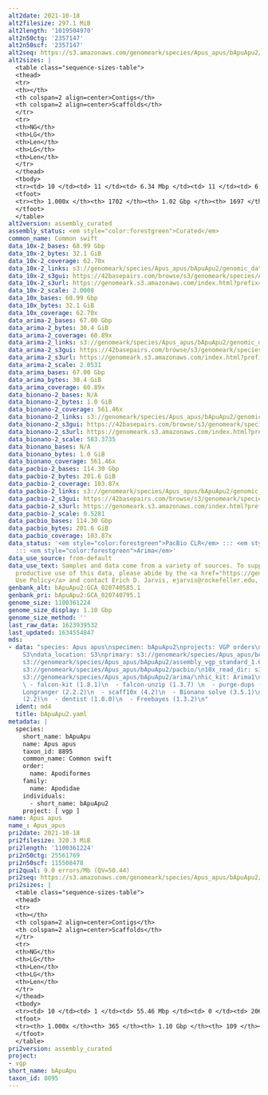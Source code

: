 ```yaml
---
alt2date: 2021-10-18
alt2filesize: 297.1 MiB
alt2length: '1019504970'
alt2n50ctg: '2357147'
alt2n50scf: '2357147'
alt2seq: https://s3.amazonaws.com/genomeark/species/Apus_apus/bApuApu2/assembly_curated/bApuApu2.alt.cur.20211018.fasta.gz
alt2sizes: |
  <table class="sequence-sizes-table">
  <thead>
  <tr>
  <th></th>
  <th colspan=2 align=center>Contigs</th>
  <th colspan=2 align=center>Scaffolds</th>
  </tr>
  <tr>
  <th>NG</th>
  <th>LG</th>
  <th>Len</th>
  <th>LG</th>
  <th>Len</th>
  </tr>
  </thead>
  <tbody>
  <tr><td> 10 </td><td> 11 </td><td> 6.34 Mbp </td><td> 11 </td><td> 6.34 Mbp </td></tr><tr><td> 20 </td><td> 29 </td><td> 4.96 Mbp </td><td> 29 </td><td> 4.96 Mbp </td></tr><tr><td> 30 </td><td> 52 </td><td> 4.07 Mbp </td><td> 52 </td><td> 4.07 Mbp </td></tr><tr><td> 40 </td><td> 81 </td><td> 3.16 Mbp </td><td> 81 </td><td> 3.16 Mbp </td></tr><tr style="background-color:#cccccc;"><td> 50 </td><td> 118 </td><td> 2.36 Mbp </td><td> 118 </td><td> 2.36 Mbp </td></tr><tr><td> 60 </td><td> 168 </td><td> 1.75 Mbp </td><td> 168 </td><td> 1.75 Mbp </td></tr><tr><td> 70 </td><td> 236 </td><td> 1.23 Mbp </td><td> 236 </td><td> 1.23 Mbp </td></tr><tr><td> 80 </td><td> 338 </td><td> 0.77 Mbp </td><td> 338 </td><td> 0.77 Mbp </td></tr><tr><td> 90 </td><td> 570 </td><td> 235.37 Kbp </td><td> 570 </td><td> 235.37 Kbp </td></tr><tr><td> 100 </td><td> 1701 </td><td> 1.02 Kbp </td><td> 1696 </td><td> 1.02 Kbp </td></tr></tbody>
  <tfoot>
  <tr><th> 1.000x </th><th> 1702 </th><th> 1.02 Gbp </th><th> 1697 </th><th> 1.02 Gbp </th></tr>
  </tfoot>
  </table>
alt2version: assembly_curated
assembly_status: <em style="color:forestgreen">Curated</em>
common_name: Common swift
data_10x-2_bases: 68.99 Gbp
data_10x-2_bytes: 32.1 GiB
data_10x-2_coverage: 62.70x
data_10x-2_links: s3://genomeark/species/Apus_apus/bApuApu2/genomic_data/10x/<br>
data_10x-2_s3gui: https://42basepairs.com/browse/s3/genomeark/species/Apus_apus/bApuApu2/genomic_data/10x/
data_10x-2_s3url: https://genomeark.s3.amazonaws.com/index.html?prefix=species/Apus_apus/bApuApu2/genomic_data/10x/
data_10x-2_scale: 2.0008
data_10x_bases: 68.99 Gbp
data_10x_bytes: 32.1 GiB
data_10x_coverage: 62.70x
data_arima-2_bases: 67.00 Gbp
data_arima-2_bytes: 30.4 GiB
data_arima-2_coverage: 60.89x
data_arima-2_links: s3://genomeark/species/Apus_apus/bApuApu2/genomic_data/arima/<br>
data_arima-2_s3gui: https://42basepairs.com/browse/s3/genomeark/species/Apus_apus/bApuApu2/genomic_data/arima/
data_arima-2_s3url: https://genomeark.s3.amazonaws.com/index.html?prefix=species/Apus_apus/bApuApu2/genomic_data/arima/
data_arima-2_scale: 2.0531
data_arima_bases: 67.00 Gbp
data_arima_bytes: 30.4 GiB
data_arima_coverage: 60.89x
data_bionano-2_bases: N/A
data_bionano-2_bytes: 1.0 GiB
data_bionano-2_coverage: 561.46x
data_bionano-2_links: s3://genomeark/species/Apus_apus/bApuApu2/genomic_data/bionano/<br>
data_bionano-2_s3gui: https://42basepairs.com/browse/s3/genomeark/species/Apus_apus/bApuApu2/genomic_data/bionano/
data_bionano-2_s3url: https://genomeark.s3.amazonaws.com/index.html?prefix=species/Apus_apus/bApuApu2/genomic_data/bionano/
data_bionano-2_scale: 583.3735
data_bionano_bases: N/A
data_bionano_bytes: 1.0 GiB
data_bionano_coverage: 561.46x
data_pacbio-2_bases: 114.30 Gbp
data_pacbio-2_bytes: 201.6 GiB
data_pacbio-2_coverage: 103.87x
data_pacbio-2_links: s3://genomeark/species/Apus_apus/bApuApu2/genomic_data/pacbio/<br>
data_pacbio-2_s3gui: https://42basepairs.com/browse/s3/genomeark/species/Apus_apus/bApuApu2/genomic_data/pacbio/
data_pacbio-2_s3url: https://genomeark.s3.amazonaws.com/index.html?prefix=species/Apus_apus/bApuApu2/genomic_data/pacbio/
data_pacbio-2_scale: 0.5281
data_pacbio_bases: 114.30 Gbp
data_pacbio_bytes: 201.6 GiB
data_pacbio_coverage: 103.87x
data_status: '<em style="color:forestgreen">PacBio CLR</em> ::: <em style="color:forestgreen">10x</em>
  ::: <em style="color:forestgreen">Arima</em>'
data_use_source: from-default
data_use_text: Samples and data come from a variety of sources. To support fair and
  productive use of this data, please abide by the <a href="https://genome10k.soe.ucsc.edu/data-use-policies/">Data
  Use Policy</a> and contact Erich D. Jarvis, ejarvis@rockefeller.edu, with any questions.
genbank_alt: bApuApu2:GCA_020740585.1
genbank_pri: bApuApu2:GCA_020740795.1
genome_size: 1100361224
genome_size_display: 1.10 Gbp
genome_size_method: ''
last_raw_data: 1623939532
last_updated: 1634554847
mds:
- data: "species: Apus apus\nspecimen: bApuApu2\nprojects: VGP orders\nrelease_to:
    S3\ndata_location: S3\nprimary: s3://genomeark/species/Apus_apus/bApuApu2/assembly_vgp_standard_1.6/bApuApu2.pri.asm.20210617.fasta.gz\nhaplotigs:
    s3://genomeark/species/Apus_apus/bApuApu2/assembly_vgp_standard_1.6/bApuApu2.alt.asm.20210617.fasta.gz\npacbio_read_dir:
    s3://genomeark/species/Apus_apus/bApuApu2/pacbio/\n10x_read_dir: s3://genomeark/species/Apus_apus/bApuApu2/10x/\nhic_read_dir:
    s3://genomeark/species/Apus_apus/bApuApu2/arima/\nhic_kit: Arima1\npipeline:\n
    \ - falcon-kit (1.8.1)\n  - falcon-unzip (1.3.7) \n  - purge-dups (0.0.3)\n  -
    Longranger (2.2.2)\n  - scaff10x (4.2)\n  - Bionano solve (3.5.1)\n  - salsa2
    (2.2)\n  - dentist (1.0.0)\n  - Freebayes (1.3.2)\n"
  ident: md4
  title: bApuApu2.yaml
metadata: |
  species:
    short_name: bApuApu
    name: Apus apus
    taxon_id: 8895
    common_name: Common swift
    order:
      name: Apodiformes
    family:
      name: Apodidae
    individuals:
      - short_name: bApuApu2
    project: [ vgp ]
name: Apus apus
name_: Apus_apus
pri2date: 2021-10-18
pri2filesize: 320.3 MiB
pri2length: '1100361224'
pri2n50ctg: 25561769
pri2n50scf: 115508478
pri2qual: 9.0 errors/Mb (QV=50.44)
pri2seq: https://s3.amazonaws.com/genomeark/species/Apus_apus/bApuApu2/assembly_curated/bApuApu2.pri.cur.20211018.fasta.gz
pri2sizes: |
  <table class="sequence-sizes-table">
  <thead>
  <tr>
  <th></th>
  <th colspan=2 align=center>Contigs</th>
  <th colspan=2 align=center>Scaffolds</th>
  </tr>
  <tr>
  <th>NG</th>
  <th>LG</th>
  <th>Len</th>
  <th>LG</th>
  <th>Len</th>
  </tr>
  </thead>
  <tbody>
  <tr><td> 10 </td><td> 1 </td><td> 55.46 Mbp </td><td> 0 </td><td> 206.45 Mbp </td></tr><tr><td> 20 </td><td> 3 </td><td> 51.96 Mbp </td><td> 1 </td><td> 157.04 Mbp </td></tr><tr><td> 30 </td><td> 6 </td><td> 45.80 Mbp </td><td> 1 </td><td> 157.04 Mbp </td></tr><tr><td> 40 </td><td> 8 </td><td> 35.44 Mbp </td><td> 2 </td><td> 118.12 Mbp </td></tr><tr style="background-color:#cccccc;"><td> 50 </td><td> 12 </td><td style="background-color:#88ff88;"> 25.56 Mbp </td><td> 3 </td><td style="background-color:#88ff88;"> 115.51 Mbp </td></tr><tr><td> 60 </td><td> 17 </td><td> 19.31 Mbp </td><td> 4 </td><td> 77.84 Mbp </td></tr><tr><td> 70 </td><td> 23 </td><td> 15.76 Mbp </td><td> 6 </td><td> 39.96 Mbp </td></tr><tr><td> 80 </td><td> 31 </td><td> 12.18 Mbp </td><td> 10 </td><td> 21.77 Mbp </td></tr><tr><td> 90 </td><td> 44 </td><td> 4.54 Mbp </td><td> 16 </td><td> 14.93 Mbp </td></tr><tr><td> 100 </td><td> 364 </td><td> 24  bp </td><td> 108 </td><td> 5.57 Kbp </td></tr></tbody>
  <tfoot>
  <tr><th> 1.000x </th><th> 365 </th><th> 1.10 Gbp </th><th> 109 </th><th> 1.10 Gbp </th></tr>
  </tfoot>
  </table>
pri2version: assembly_curated
project:
- vgp
short_name: bApuApu
taxon_id: 8895
---
```

